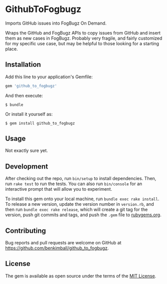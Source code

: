 # GithubToFogbugz

Imports GitHub issues into FogBugz On Demand.

Wraps the GitHub and FogBugz APIs to copy issues from GitHub and insert them as new cases in FogBugz. Probably very fragile, and fairly customized for my specific use case, but may be helpful to those looking for a starting place.

## Installation

Add this line to your application's Gemfile:

```ruby
gem 'github_to_fogbugz'
```

And then execute:

    $ bundle

Or install it yourself as:

    $ gem install github_to_fogbugz

## Usage

Not exactly sure yet.

## Development

After checking out the repo, run `bin/setup` to install dependencies. Then, run `rake test` to run the tests. You can also run `bin/console` for an interactive prompt that will allow you to experiment.

To install this gem onto your local machine, run `bundle exec rake install`. To release a new version, update the version number in `version.rb`, and then run `bundle exec rake release`, which will create a git tag for the version, push git commits and tags, and push the `.gem` file to [rubygems.org](https://rubygems.org).

## Contributing

Bug reports and pull requests are welcome on GitHub at https://github.com/benkimball/github_to_fogbugz.

## License

The gem is available as open source under the terms of the [MIT License](http://opensource.org/licenses/MIT).

